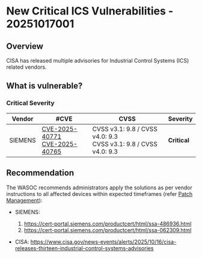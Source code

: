 # New Critical ICS Vulnerabilities - 20251017001

## Overview

CISA has released multiple advisories for Industrial Control Systems (ICS) related vendors.

## What is vulnerable?

### Critical Severity

| Vendor | #CVE | CVSS        | Severity                                                       |
| ------------------- | ---------------------------------------------------------------------------------------------------------------------------------------- | ------------ | -------------------------------------------------------------- |
| SIEMENS    |  [CVE-2025-40771](https://nvd.nist.gov/vuln/detail/CVE-2025-40771)  <br> [CVE-2025-40765](https://nvd.nist.gov/vuln/detail/CVE-2025-40765)     | CVSS v3.1:	9.8 / CVSS v4.0: 9.3 <br> CVSS v3.1:	9.8 / CVSS v4.0: 9.3 | **Critical**                           |


## Recommendation

The WASOC recommends administrators apply the solutions as per vendor instructions to all affected devices within expected timeframes (refer [Patch Management](../guidelines/patch-management.md)):

- SIEMENS: <ol><li><https://cert-portal.siemens.com/productcert/html/ssa-486936.html> </li><li> <https://cert-portal.siemens.com/productcert/html/ssa-062309.html> </li></ol>

- CISA: <https://www.cisa.gov/news-events/alerts/2025/10/16/cisa-releases-thirteen-industrial-control-systems-advisories>
